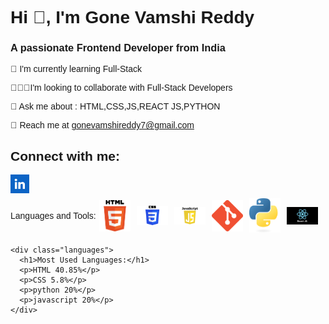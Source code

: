 <!DOCTYPE html>
<html lang="en">
  <head>
    <meta charset="UTF-8" />
    <meta name="viewport" content="width=device-width, initial-scale=1.0" />
    <title>Document</title>
  </head>
  <style>
    body {
      font-family: arial;
    }
    .linkedin-image {
      width: 30px;
      height: 30px;
    }
    .language-class img {
      width: 50px;
      margin: 5px;
    }
    .language-class {
      display: flex;
      align-items: center;
    }
    .languages {
      font-family: arial;
    }
  </style>
  <body>
    <h1>Hi 👋, I'm Gone Vamshi Reddy</h1>
    <h3>A passionate Frontend Developer from India</h3>
    <p>🌿 I'm currently learning Full-Stack</p>
    <p>🧑‍🤝‍🧑I'm looking to collaborate with Full-Stack Developers</p>
    <p>🙂 Ask me about :<span> HTML,CSS,JS,REACT JS,PYTHON</span></p>
    <p>
      📩 Reach me at
      <a href="https://mail.google.com/mail/u/1/#inbox"
        >gonevamshireddy7@gmail.com</a
      >
    </p>
    <div>
      <h2>Connect with me:</h2>
      <a
        href="https://www.linkedin.com/in/vamshi-gone-75336330b/"
        target="_blank"
      >
        <img class="linkedin-image" src="image.png" />
      </a>
    </div>
    <div class="language-class">
      Languages and Tools:
      <img src="images.png" />
      <img src="images (1).png" />
      <img src="1698604163003.png" />
      <img src="18133.png" />
      <img src="Python-logo-notext.svg.png" />
      <img src="react.js.png" />
    </div>

    <div class="languages">
      <h1>Most Used Languages:</h1>
      <p>HTML 40.85%</p>
      <p>CSS 5.8%</p>
      <p>python 20%</p>
      <p>javascript 20%</p>
    </div>
  </body>
</html>
